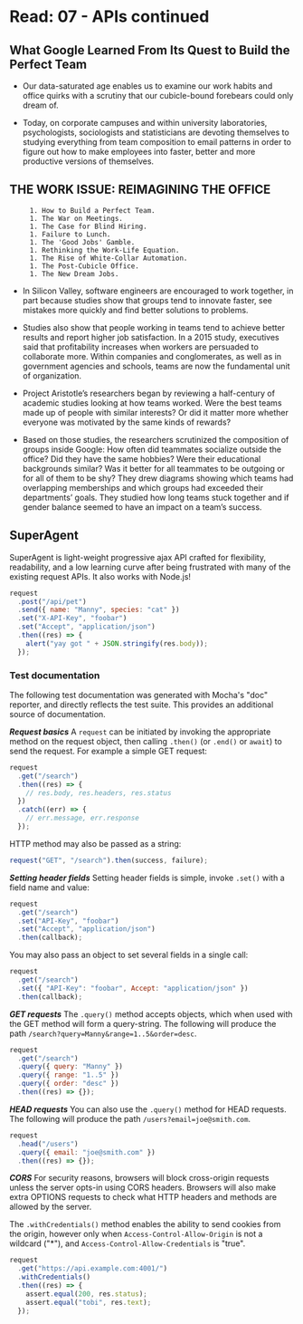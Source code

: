 # Read: 07 - APIs continued

## **What Google Learned From Its Quest to Build the Perfect Team**

- Our data-saturated age enables us to examine our work habits and office quirks with a scrutiny that our cubicle-bound forebears could only dream of.

* Today, on corporate campuses and within university laboratories, psychologists, sociologists and statisticians are devoting themselves to studying everything from team composition to email patterns in order to figure out how to make employees into faster, better and more productive versions of themselves.

## **THE WORK ISSUE: REIMAGINING THE OFFICE**

         1. How to Build a Perfect Team.
         1. The War on Meetings.
         1. The Case for Blind Hiring.
         1. Failure to Lunch.
         1. The 'Good Jobs' Gamble.
         1. Rethinking the Work-Life Equation.
         1. The Rise of White-Collar Automation.
         1. The Post-Cubicle Office.
         1. The New Dream Jobs.

- In Silicon Valley, software engineers are encouraged to work together, in part because studies show that groups tend to innovate faster, see mistakes more quickly and find better solutions to problems.

* Studies also show that people working in teams tend to achieve better results and report higher job satisfaction. In a 2015 study, executives said that profitability increases when workers are persuaded to collaborate more. Within companies and conglomerates, as well as in government agencies and schools, teams are now the fundamental unit of organization.

- Project Aristotle’s researchers began by reviewing a half-century of academic studies looking at how teams worked. Were the best teams made up of people with similar interests? Or did it matter more whether everyone was motivated by the same kinds of rewards?

* Based on those studies, the researchers scrutinized the composition of groups inside Google: How often did teammates socialize outside the office? Did they have the same hobbies? Were their educational backgrounds similar? Was it better for all teammates to be outgoing or for all of them to be shy? They drew diagrams showing which teams had overlapping memberships and which groups had exceeded their departments’ goals. They studied how long teams stuck together and if gender balance seemed to have an impact on a team’s success.

## SuperAgent

SuperAgent is light-weight progressive ajax API crafted for flexibility, readability, and a low learning curve after being frustrated with many of the existing request APIs. It also works with Node.js!

```javascript
request
  .post("/api/pet")
  .send({ name: "Manny", species: "cat" })
  .set("X-API-Key", "foobar")
  .set("Accept", "application/json")
  .then((res) => {
    alert("yay got " + JSON.stringify(res.body));
  });
```

### Test documentation

The following test documentation was generated with Mocha's "doc" reporter, and directly reflects the test suite. This provides an additional source of documentation.

**_Request basics_**
A `request` can be initiated by invoking the appropriate method on the request object, then calling `.then()` (or `.end()` or `await`) to send the request. For example a simple GET request:

```javascript
request
  .get("/search")
  .then((res) => {
    // res.body, res.headers, res.status
  })
  .catch((err) => {
    // err.message, err.response
  });
```

HTTP method may also be passed as a string:

```javascript
request("GET", "/search").then(success, failure);
```

**_Setting header fields_**
Setting header fields is simple, invoke `.set()` with a field name and value:

```javascript
request
  .get("/search")
  .set("API-Key", "foobar")
  .set("Accept", "application/json")
  .then(callback);
```

You may also pass an object to set several fields in a single call:

```javascript
request
  .get("/search")
  .set({ "API-Key": "foobar", Accept: "application/json" })
  .then(callback);
```

**_GET requests_**
The `.query()` method accepts objects, which when used with the GET method will form a query-string. The following will produce the path `/search?query=Manny&range=1..5&order=desc`.

```javascript
request
  .get("/search")
  .query({ query: "Manny" })
  .query({ range: "1..5" })
  .query({ order: "desc" })
  .then((res) => {});
```

**_HEAD requests_**
You can also use the `.query()` method for HEAD requests. The following will produce the path `/users?email=joe@smith.com`.

```javascript
request
  .head("/users")
  .query({ email: "joe@smith.com" })
  .then((res) => {});
```

**_CORS_**
For security reasons, browsers will block cross-origin requests unless the server opts-in using CORS headers. Browsers will also make extra OPTIONS requests to check what HTTP headers and methods are allowed by the server.

The `.withCredentials()` method enables the ability to send cookies from the origin, however only when `Access-Control-Allow-Origin` is not a wildcard ("\*"), and `Access-Control-Allow-Credentials` is "true".

```javascript
request
  .get("https://api.example.com:4001/")
  .withCredentials()
  .then((res) => {
    assert.equal(200, res.status);
    assert.equal("tobi", res.text);
  });
```
